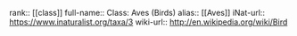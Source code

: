 

rank:: [[class]]
full-name:: Class: Aves (Birds)
alias:: [[Aves]]
iNat-url:: https://www.inaturalist.org/taxa/3
wiki-url:: http://en.wikipedia.org/wiki/Bird